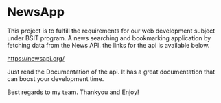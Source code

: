 # NewsApp
This project is to fulfill the requirements for our web development subject under BSIT program.
A news searching and bookmarking application by fetching data from the News API. the links for the api is available below.

https://newsapi.org/

Just read the Documentation of the api. It has a great documentation that can boost your development time.

Best regards to my team. Thankyou and Enjoy!


